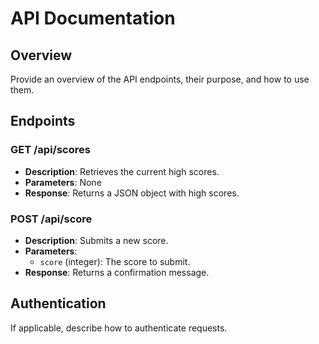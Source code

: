# API Documentation

## Overview

Provide an overview of the API endpoints, their purpose, and how to use them.

## Endpoints

### GET /api/scores

- **Description**: Retrieves the current high scores.
- **Parameters**: None
- **Response**: Returns a JSON object with high scores.

### POST /api/score

- **Description**: Submits a new score.
- **Parameters**: 
  - `score` (integer): The score to submit.
- **Response**: Returns a confirmation message.

## Authentication

If applicable, describe how to authenticate requests.
